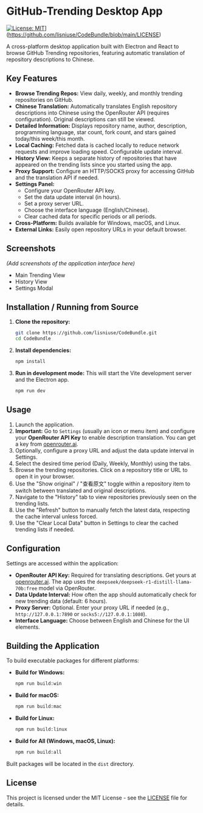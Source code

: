 # GitHub-Trending Desktop App

[![License: MIT](https://img.shields.io/badge/License-MIT-yellow.svg)](https://opensource.org/licenses/MIT)](https://github.com/lisniuse/CodeBundle/blob/main/LICENSE)

A cross-platform desktop application built with Electron and React to browse GitHub Trending repositories, featuring automatic translation of repository descriptions to Chinese.

## Key Features

*   **Browse Trending Repos:** View daily, weekly, and monthly trending repositories on GitHub.
*   **Chinese Translation:** Automatically translates English repository descriptions into Chinese using the OpenRouter API (requires configuration). Original descriptions can still be viewed.
*   **Detailed Information:** Displays repository name, author, description, programming language, star count, fork count, and stars gained today/this week/this month.
*   **Local Caching:** Fetched data is cached locally to reduce network requests and improve loading speed. Configurable update interval.
*   **History View:** Keeps a separate history of repositories that have appeared on the trending lists since you started using the app.
*   **Proxy Support:** Configure an HTTP/SOCKS proxy for accessing GitHub and the translation API if needed.
*   **Settings Panel:**
    *   Configure your OpenRouter API key.
    *   Set the data update interval (in hours).
    *   Set a proxy server URL.
    *   Choose the interface language (English/Chinese).
    *   Clear cached data for specific periods or all periods.
*   **Cross-Platform:** Builds available for Windows, macOS, and Linux.
*   **External Links:** Easily open repository URLs in your default browser.

## Screenshots

*(Add screenshots of the application interface here)*

*   Main Trending View
*   History View
*   Settings Modal

## Installation / Running from Source

1.  **Clone the repository:**
    ```bash
    git clone https://github.com/lisniuse/CodeBundle.git
    cd CodeBundle
    ```
2.  **Install dependencies:**
    ```bash
    npm install
    ```
3.  **Run in development mode:**
    This will start the Vite development server and the Electron app.
    ```bash
    npm run dev
    ```

## Usage

1.  Launch the application.
2.  **Important:** Go to `Settings` (usually an icon or menu item) and configure your **OpenRouter API Key** to enable description translation. You can get a key from [openrouter.ai](https://openrouter.ai/).
3.  Optionally, configure a proxy URL and adjust the data update interval in Settings.
4.  Select the desired time period (Daily, Weekly, Monthly) using the tabs.
5.  Browse the trending repositories. Click on a repository title or URL to open it in your browser.
6.  Use the "Show original" / "查看原文" toggle within a repository item to switch between translated and original descriptions.
7.  Navigate to the "History" tab to view repositories previously seen on the trending lists.
8.  Use the "Refresh" button to manually fetch the latest data, respecting the cache interval unless forced.
9.  Use the "Clear Local Data" button in Settings to clear the cached trending lists if needed.

## Configuration

Settings are accessed within the application:

*   **OpenRouter API Key:** Required for translating descriptions. Get yours at [openrouter.ai](https://openrouter.ai/). The app uses the `deepseek/deepseek-r1-distill-llama-70b:free` model via OpenRouter.
*   **Data Update Interval:** How often the app should automatically check for new trending data (default: 6 hours).
*   **Proxy Server:** Optional. Enter your proxy URL if needed (e.g., `http://127.0.0.1:7890` or `socks5://127.0.0.1:1080`).
*   **Interface Language:** Choose between English and Chinese for the UI elements.

## Building the Application

To build executable packages for different platforms:

*   **Build for Windows:**
    ```bash
    npm run build:win
    ```
*   **Build for macOS:**
    ```bash
    npm run build:mac
    ```
*   **Build for Linux:**
    ```bash
    npm run build:linux
    ```
*   **Build for All (Windows, macOS, Linux):**
    ```bash
    npm run build:all
    ```

Built packages will be located in the `dist` directory.

## License

This project is licensed under the MIT License - see the [LICENSE](LICENSE) file for details.